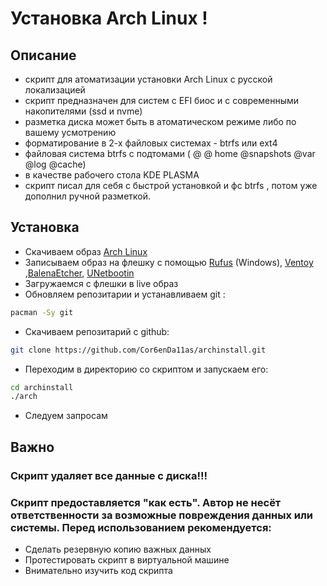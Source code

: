 # Установка Arch Linux !

## Описание

- скрипт для атоматизации установки Arch Linux с русской локализацией
- скрипт предназначен для систем с EFI биос и с современными накопителями (ssd и nvme)
- разметка диска может быть в атоматическом режиме либо по вашему усмотрению
- форматирование в 2-х файловых системах - btrfs или ext4
- файловая система btrfs с подтомами ( @  @ home @snapshots @var @log @cache)
- в качестве рабочего стола KDE PLASMA
- скрипт писал для себя с быстрой установкой и фс btrfs , потом уже дополнил ручной разметкой.

## Установка

- Скачиваем образ [Arch Linux](https://archlinux.org)
- Записываем образ на флешку с помощью [Rufus](https://rufus.ie/ru/) (Windows), [Ventoy](https://www.ventoy.net/en/index.html) ,[BalenaEtcher](https://etcher.balena.io/), [UNetbootin](https://unetbootin.github.io/)
- Загружаемся с флешки в live образ
- Oбновляем репозитарии и устанавливаем git :
```bash
pacman -Sy git
```
- Скачиваем репозитарий с github:
```bash
git clone https://github.com/Cor6enDa11as/archinstall.git
```
- Переходим в директорию со скриптом и запускаем его:
```bash
cd archinstall
./arch
```
- Следуем запросам

## Важно

### Скрипт удаляет все данные с диска!!!

### Скрипт предоставляется "как есть". Автор не несёт ответственности за возможные повреждения данных или системы. Перед использованием рекомендуется:

- Сделать резервную копию важных данных
- Протестировать скрипт в виртуальной машине
- Внимательно изучить код скрипта

 

  
